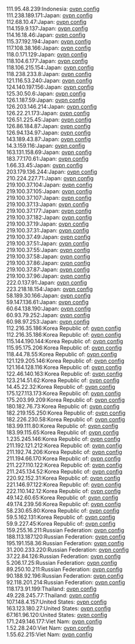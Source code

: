 111.95.48.239:Indonesia: [ovpn config](vpn/111_95_48_239.ovpn)  
111.238.189.171:Japan: [ovpn config](vpn/111_238_189_171.ovpn)  
112.68.10.47:Japan: [ovpn config](vpn/112_68_10_47.ovpn)  
114.159.9.137:Japan: [ovpn config](vpn/114_159_9_137.ovpn)  
114.16.18.46:Japan: [ovpn config](vpn/114_16_18_46.ovpn)  
115.37.192.194:Japan: [ovpn config](vpn/115_37_192_194.ovpn)  
117.108.38.166:Japan: [ovpn config](vpn/117_108_38_166.ovpn)  
118.0.171.129:Japan: [ovpn config](vpn/118_0_171_129.ovpn)  
118.104.6.177:Japan: [ovpn config](vpn/118_104_6_177.ovpn)  
118.106.215.154:Japan: [ovpn config](vpn/118_106_215_154.ovpn)  
118.238.233.8:Japan: [ovpn config](vpn/118_238_233_8.ovpn)  
121.116.53.240:Japan: [ovpn config](vpn/121_116_53_240.ovpn)  
124.140.197.156:Japan: [ovpn config](vpn/124_140_197_156.ovpn)  
125.30.50.6:Japan: [ovpn config](vpn/125_30_50_6.ovpn)  
126.1.187.59:Japan: [ovpn config](vpn/126_1_187_59.ovpn)  
126.203.146.214:Japan: [ovpn config](vpn/126_203_146_214.ovpn)  
126.22.21.173:Japan: [ovpn config](vpn/126_22_21_173.ovpn)  
126.51.225.45:Japan: [ovpn config](vpn/126_51_225_45.ovpn)  
126.86.184.87:Japan: [ovpn config](vpn/126_86_184_87.ovpn)  
126.94.134.97:Japan: [ovpn config](vpn/126_94_134_97.ovpn)  
143.189.43.87:Japan: [ovpn config](vpn/143_189_43_87.ovpn)  
14.3.159.116:Japan: [ovpn config](vpn/14_3_159_116.ovpn)  
163.131.158.69:Japan: [ovpn config](vpn/163_131_158_69.ovpn)  
183.77.170.61:Japan: [ovpn config](vpn/183_77_170_61.ovpn)  
1.66.33.45:Japan: [ovpn config](vpn/1_66_33_45.ovpn)  
203.179.136.244:Japan: [ovpn config](vpn/203_179_136_244.ovpn)  
210.224.227.71:Japan: [ovpn config](vpn/210_224_227_71.ovpn)  
219.100.37.104:Japan: [ovpn config](vpn/219_100_37_104.ovpn)  
219.100.37.105:Japan: [ovpn config](vpn/219_100_37_105.ovpn)  
219.100.37.107:Japan: [ovpn config](vpn/219_100_37_107.ovpn)  
219.100.37.13:Japan: [ovpn config](vpn/219_100_37_13.ovpn)  
219.100.37.177:Japan: [ovpn config](vpn/219_100_37_177.ovpn)  
219.100.37.182:Japan: [ovpn config](vpn/219_100_37_182.ovpn)  
219.100.37.19:Japan: [ovpn config](vpn/219_100_37_19.ovpn)  
219.100.37.31:Japan: [ovpn config](vpn/219_100_37_31.ovpn)  
219.100.37.49:Japan: [ovpn config](vpn/219_100_37_49.ovpn)  
219.100.37.51:Japan: [ovpn config](vpn/219_100_37_51.ovpn)  
219.100.37.55:Japan: [ovpn config](vpn/219_100_37_55.ovpn)  
219.100.37.58:Japan: [ovpn config](vpn/219_100_37_58.ovpn)  
219.100.37.86:Japan: [ovpn config](vpn/219_100_37_86.ovpn)  
219.100.37.87:Japan: [ovpn config](vpn/219_100_37_87.ovpn)  
219.100.37.96:Japan: [ovpn config](vpn/219_100_37_96.ovpn)  
222.0.137.91:Japan: [ovpn config](vpn/222_0_137_91.ovpn)  
223.218.18.154:Japan: [ovpn config](vpn/223_218_18_154.ovpn)  
58.189.30.166:Japan: [ovpn config](vpn/58_189_30_166.ovpn)  
59.147.136.61:Japan: [ovpn config](vpn/59_147_136_61.ovpn)  
60.64.138.190:Japan: [ovpn config](vpn/60_64_138_190.ovpn)  
60.93.79.252:Japan: [ovpn config](vpn/60_93_79_252.ovpn)  
60.98.97.253:Japan: [ovpn config](vpn/60_98_97_253.ovpn)  
112.216.35.186:Korea Republic of: [ovpn config](vpn/112_216_35_186.ovpn)  
112.216.35.186:Korea Republic of: [ovpn config](vpn/112_216_35_186.ovpn)  
115.144.190.144:Korea Republic of: [ovpn config](vpn/115_144_190_144.ovpn)  
115.95.175.206:Korea Republic of: [ovpn config](vpn/115_95_175_206.ovpn)  
118.44.78.55:Korea Republic of: [ovpn config](vpn/118_44_78_55.ovpn)  
121.129.205.146:Korea Republic of: [ovpn config](vpn/121_129_205_146.ovpn)  
121.164.128.116:Korea Republic of: [ovpn config](vpn/121_164_128_116.ovpn)  
122.46.140.163:Korea Republic of: [ovpn config](vpn/122_46_140_163.ovpn)  
123.214.51.62:Korea Republic of: [ovpn config](vpn/123_214_51_62.ovpn)  
14.45.22.32:Korea Republic of: [ovpn config](vpn/14_45_22_32.ovpn)  
175.127.113.173:Korea Republic of: [ovpn config](vpn/175_127_113_173.ovpn)  
175.203.99.209:Korea Republic of: [ovpn config](vpn/175_203_99_209.ovpn)  
180.182.76.73:Korea Republic of: [ovpn config](vpn/180_182_76_73.ovpn)  
182.219.155.250:Korea Republic of: [ovpn config](vpn/182_219_155_250.ovpn)  
182.226.230.58:Korea Republic of: [ovpn config](vpn/182_226_230_58.ovpn)  
183.99.111.80:Korea Republic of: [ovpn config](vpn/183_99_111_80.ovpn)  
183.99.115.65:Korea Republic of: [ovpn config](vpn/183_99_115_65.ovpn)  
1.235.245.146:Korea Republic of: [ovpn config](vpn/1_235_245_146.ovpn)  
211.192.121.212:Korea Republic of: [ovpn config](vpn/211_192_121_212.ovpn)  
211.192.74.206:Korea Republic of: [ovpn config](vpn/211_192_74_206.ovpn)  
211.194.66.170:Korea Republic of: [ovpn config](vpn/211_194_66_170.ovpn)  
211.227.110.122:Korea Republic of: [ovpn config](vpn/211_227_110_122.ovpn)  
211.245.134.52:Korea Republic of: [ovpn config](vpn/211_245_134_52.ovpn)  
220.92.152.31:Korea Republic of: [ovpn config](vpn/220_92_152_31.ovpn)  
221.146.97.122:Korea Republic of: [ovpn config](vpn/221_146_97_122.ovpn)  
222.110.142.12:Korea Republic of: [ovpn config](vpn/222_110_142_12.ovpn)  
49.142.60.65:Korea Republic of: [ovpn config](vpn/49_142_60_65.ovpn)  
49.174.239.56:Korea Republic of: [ovpn config](vpn/49_174_239_56.ovpn)  
58.230.65.80:Korea Republic of: [ovpn config](vpn/58_230_65_80.ovpn)  
59.5.162.131:Korea Republic of: [ovpn config](vpn/59_5_162_131.ovpn)  
59.9.227.45:Korea Republic of: [ovpn config](vpn/59_9_227_45.ovpn)  
159.255.16.211:Russian Federation: [ovpn config](vpn/159_255_16_211.ovpn)  
188.113.187.120:Russian Federation: [ovpn config](vpn/188_113_187_120.ovpn)  
195.191.158.36:Russian Federation: [ovpn config](vpn/195_191_158_36.ovpn)  
31.200.233.220:Russian Federation: [ovpn config](vpn/31_200_233_220.ovpn)  
37.22.84.126:Russian Federation: [ovpn config](vpn/37_22_84_126.ovpn)  
5.206.17.25:Russian Federation: [ovpn config](vpn/5_206_17_25.ovpn)  
89.250.10.211:Russian Federation: [ovpn config](vpn/89_250_10_211.ovpn)  
90.188.92.196:Russian Federation: [ovpn config](vpn/90_188_92_196.ovpn)  
92.118.201.214:Russian Federation: [ovpn config](vpn/92_118_201_214.ovpn)  
118.173.91.199:Thailand: [ovpn config](vpn/118_173_91_199.ovpn)  
49.228.245.77:Thailand: [ovpn config](vpn/49_228_245_77.ovpn)  
107.148.4.157:United States: [ovpn config](vpn/107_148_4_157.ovpn)  
163.123.180.27:United States: [ovpn config](vpn/163_123_180_27.ovpn)  
67.161.96.120:United States: [ovpn config](vpn/67_161_96_120.ovpn)  
171.249.146.177:Viet Nam: [ovpn config](vpn/171_249_146_177.ovpn)  
1.52.28.240:Viet Nam: [ovpn config](vpn/1_52_28_240.ovpn)  
1.55.62.215:Viet Nam: [ovpn config](vpn/1_55_62_215.ovpn)  
